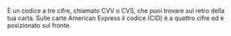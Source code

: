 È un codice a tre cifre, chiamato CVV o CVS, che puoi trovare sul retro della tua carta.
Sulle carte American Express il codice (CID) è a quattro cifre ed è posizionato sul fronte.